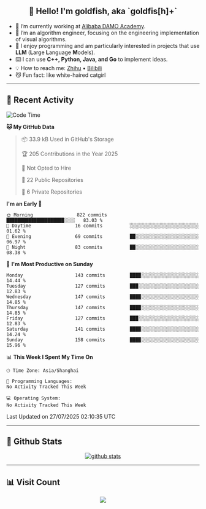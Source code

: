 
<h2 align="center">👋 Hello! I'm goldfish, aka `goldfis[h]+`</h2>

- 📍 I’m currently working at [Alibaba DAMO Academy](https://damo.alibaba.com/).  
- 🌱 I’m an algorithm engineer, focusing on the engineering implementation of visual algorithms.  
- 💬 I enjoy programming and am particularly interested in projects that use **LLM** (**L**arge **L**anguage **M**odels).   
- ⌨️ I can use **C++, Python, Java, and Go** to implement ideas.  
- 💡 How to reach me: [Zhihu](https://www.zhihu.com/people/goldfishh) • [Bilibili](https://space.bilibili.com/11349246)  
- 😼 Fun fact: like white-haired catgirl  

-------

## 🔧 Recent Activity

<!--START_SECTION:waka-->
![Code Time](http://img.shields.io/badge/Code%20Time-97%20hrs%207%20mins-blue)

**🐱 My GitHub Data** 

> 📦 33.9 kB Used in GitHub's Storage 
 > 
> 🏆 205 Contributions in the Year 2025
 > 
> 🚫 Not Opted to Hire
 > 
> 📜 22 Public Repositories 
 > 
> 🔑 6 Private Repositories 
 > 
**I'm an Early 🐤** 

```text
🌞 Morning                822 commits         █████████████████████░░░░   83.03 % 
🌆 Daytime                16 commits          ░░░░░░░░░░░░░░░░░░░░░░░░░   01.62 % 
🌃 Evening                69 commits          ██░░░░░░░░░░░░░░░░░░░░░░░   06.97 % 
🌙 Night                  83 commits          ██░░░░░░░░░░░░░░░░░░░░░░░   08.38 % 
```
📅 **I'm Most Productive on Sunday** 

```text
Monday                   143 commits         ████░░░░░░░░░░░░░░░░░░░░░   14.44 % 
Tuesday                  127 commits         ███░░░░░░░░░░░░░░░░░░░░░░   12.83 % 
Wednesday                147 commits         ████░░░░░░░░░░░░░░░░░░░░░   14.85 % 
Thursday                 147 commits         ████░░░░░░░░░░░░░░░░░░░░░   14.85 % 
Friday                   127 commits         ███░░░░░░░░░░░░░░░░░░░░░░   12.83 % 
Saturday                 141 commits         ████░░░░░░░░░░░░░░░░░░░░░   14.24 % 
Sunday                   158 commits         ████░░░░░░░░░░░░░░░░░░░░░   15.96 % 
```


📊 **This Week I Spent My Time On** 

```text
🕑︎ Time Zone: Asia/Shanghai

💬 Programming Languages: 
No Activity Tracked This Week

💻 Operating System: 
No Activity Tracked This Week
```


 Last Updated on 27/07/2025 02:10:35 UTC
<!--END_SECTION:waka-->

-------

## 📆 Github Stats

<p align="center">
    <a href="https://github.com/anuraghazra/github-readme-stats">
      <img src="https://github-readme-stats.vercel.app/api?username=goldfishh&show_icons=true&theme=dracula" alt="github stats" />
    </a>
</p>

-------

## 📊 Visit Count

<p align="center">
  <a href="https://count.getloli.com/"><img src="https://count.getloli.com/get/@:goldfishh?theme=rule34"></a>
</p>
